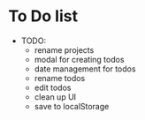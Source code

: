 # To Do list

- TODO:
  - rename projects
  - modal for creating todos
  - date management for todos
  - rename todos
  - edit todos
  - clean up UI
  - save to localStorage
